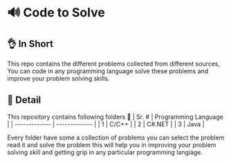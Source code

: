 # 🔊 Code to Solve 
## 👌 In Short
This repo contains the different problems collected from different sources, You can code in any programming language solve these problems and improve your problem solving skills.

## 📝 Detail 
This repository contains following folders 📂 
| Sr. #  | Programming Language |
| ------------- | ------------- |
| 1  | C/C++  |
| 2  | C#.NET  |
| 3  | Java  |

Every folder have some a collection of problems you can select the problem read it and solve the problem this will help you in improving your problem solving skill and getting grip in any particular programming langiage.
